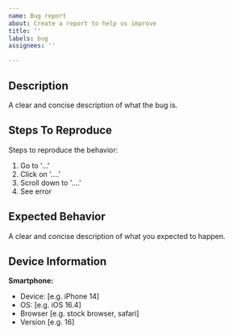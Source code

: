 ```yaml
---
name: Bug report
about: Create a report to help us improve
title: ''
labels: bug
assignees: ''

---
```


## Description

A clear and concise description of what the bug is.

## Steps To Reproduce

Steps to reproduce the behavior:

1. Go to '...'
2. Click on '....'
3. Scroll down to '....'
4. See error

## Expected Behavior

A clear and concise description of what you expected to happen.

## Device Information

**Smartphone:**
 - Device: [e.g. iPhone 14]
 - OS: [e.g. iOS 16.4]
 - Browser [e.g. stock browser, safari]
 - Version [e.g. 16]
